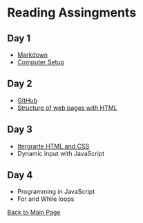 # Reading Assingments

## Day 1

* [Markdown](https://codrcam.github.io/reading-note/Reading102/markdown)
* [Computer Setup](https://codrcam.github.io/reading-note/Reading102/setup)

## Day 2

* [GitHub](https://codrcam.github.io/reading-note/Reading102/github)
* [Structure of web pages with HTML](https://codrcam.github.io/reading-note/Reading102/webpage)

## Day 3

* [Itergrarte HTML and CSS](https://codrcam.github.io/reading-note/Reading102/css)
* Dynamic Input with JavaScript

## Day 4

* Programming in JavaScript
* For and While loops

[Back to Main Page](https://codrcam.github.io/reading-note/)